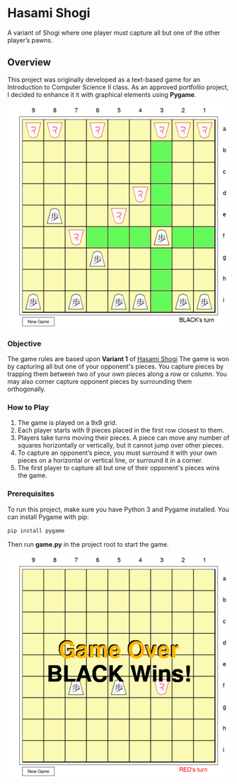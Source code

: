 # Hasami Shogi

A variant of Shogi where one player must capture all but one of the other player’s pawns.

## Overview

This project was originally developed as a text-based game for an Introduction to Computer Science II class. As an approved portfollio project, I decided to enhance it it with graphical elements using **Pygame**.

![Gameplay Example Image](/images/gameplay.png)


### Objective
The game rules are based upon **Variant 1** of [Hasami Shogi](https://en.wikipedia.org/wiki/Hasami_shogi)
The game is won by capturing all but one of your opponent's pieces. You capture pieces by trapping them between two of your own pieces along a row or column. You may also corner capture opponent pieces by surrounding them orthogonally.

### How to Play
1. The game is played on a 9x9 grid.
2. Each player starts with 9 pieces placed in the first row closest to them.
3. Players take turns moving their pieces. A piece can move any number of squares horizontally or vertically, but it cannot jump over other pieces.
4. To capture an opponent’s piece, you must surround it with your own pieces on a horizontal or vertical line, or surround it in a corner.
5. The first player to capture all but one of their opponent's pieces wins the game.



### Prerequisites

To run this project, make sure you have Python 3 and Pygame installed. You can install Pygame with pip:

```bash
pip install pygame
```

Then run **game.py** in the project root to start the game.

![Screenshot demonstrating Game Over message](/images/black-wins.png)